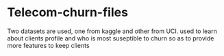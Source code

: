 # Telecom-churn-files

Two datasets are used, one from kaggle and other from UCI. used to learn about clients profile and who is most suseptible to churn so as to provide more features to keep clients
